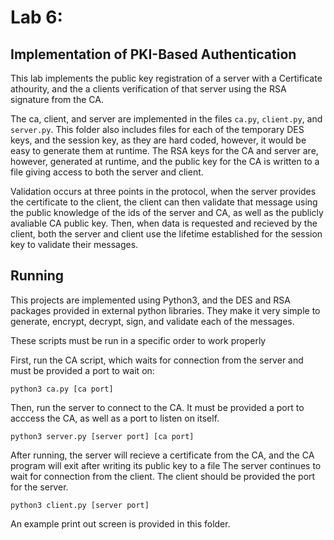 # Lab 6:
## Implementation of PKI-Based Authentication

This lab implements the public key registration of a server with a Certificate athourity, and the a clients verification of that server using the RSA signature from the CA.

The ca, client, and server are implemented in the files `ca.py`, `client.py`, and `server.py`.
This folder also includes files for each of the temporary DES keys, and the session key, as they are hard coded, however, it would be easy to generate them at runtime.
The RSA keys for the CA and server are, however, generated at runtime, and the public key for the CA is written to a file giving access to both the server and client.

Validation occurs at three points in the protocol, when the server provides the certificate to the client, the client can then validate that message using the public knowledge of the ids of the server and CA, as well as the publicly avaliable CA public key.
Then, when data is requested and recieved by the client, both the server and client use the lifetime established for the session key to validate their messages.

## Running

This projects are implemented using Python3, and the DES and RSA packages provided in external python libraries.
They make it very simple to generate, encrypt, decrypt, sign, and validate each of the messages.

These scripts must be run in a specific order to work properly

First, run the CA script, which waits for connection from the server and must be provided a port to wait on:

`python3 ca.py [ca port]`

Then, run the server to connect to the CA.
It must be provided a port to acccess the CA, as well as a port to listen on itself.

`python3 server.py [server port] [ca port]`

After running, the server will recieve a certificate from the CA, and the CA program will exit after writing its public key to a file
The server continues to wait for connection from the client.
The client should be provided the port for the server.

`python3 client.py [server port]`

An example print out screen is provided in this folder.
